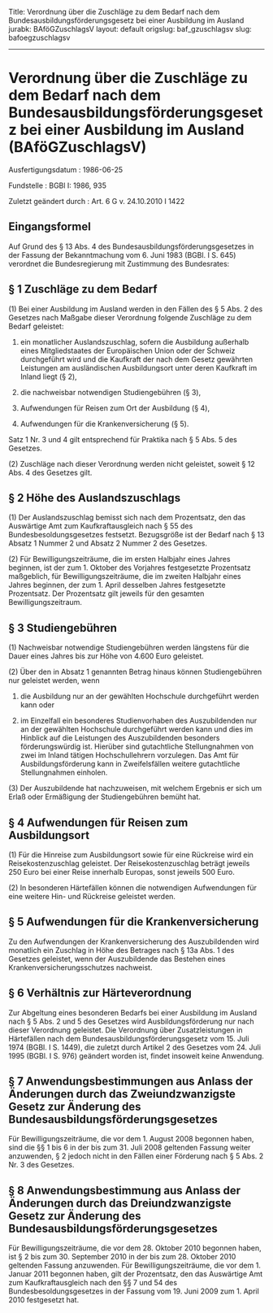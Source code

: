 Title: Verordnung über die Zuschläge zu dem Bedarf nach dem Bundesausbildungsförderungsgesetz
  bei einer Ausbildung im Ausland
jurabk: BAföGZuschlagsV
layout: default
origslug: baf_gzuschlagsv
slug: bafoegzuschlagsv

---

# Verordnung über die Zuschläge zu dem Bedarf nach dem Bundesausbildungsförderungsgesetz bei einer Ausbildung im Ausland (BAföGZuschlagsV)

Ausfertigungsdatum
:   1986-06-25

Fundstelle
:   BGBl I: 1986, 935

Zuletzt geändert durch
:   Art. 6 G v. 24.10.2010 I 1422


## Eingangsformel

Auf Grund des § 13 Abs. 4 des Bundesausbildungsförderungsgesetzes in
der Fassung der Bekanntmachung vom 6. Juni 1983 (BGBl. I S. 645)
verordnet die Bundesregierung mit Zustimmung des Bundesrates:


## § 1 Zuschläge zu dem Bedarf

(1) Bei einer Ausbildung im Ausland werden in den Fällen des § 5 Abs.
2 des Gesetzes nach Maßgabe dieser Verordnung folgende Zuschläge zu
dem Bedarf geleistet:

1.  ein monatlicher Auslandszuschlag, sofern die Ausbildung außerhalb
    eines Mitgliedstaates der Europäischen Union oder der Schweiz
    durchgeführt wird und die Kaufkraft der nach dem Gesetz gewährten
    Leistungen am ausländischen Ausbildungsort unter deren Kaufkraft im
    Inland liegt (§ 2),


2.  die nachweisbar notwendigen Studiengebühren (§ 3),


3.  Aufwendungen für Reisen zum Ort der Ausbildung (§ 4),


4.  Aufwendungen für die Krankenversicherung (§ 5).



Satz 1 Nr. 3 und 4 gilt entsprechend für Praktika nach § 5 Abs. 5 des
Gesetzes.

(2) Zuschläge nach dieser Verordnung werden nicht geleistet, soweit §
12 Abs. 4 des Gesetzes gilt.


## § 2 Höhe des Auslandszuschlags

(1) Der Auslandszuschlag bemisst sich nach dem Prozentsatz, den das
Auswärtige Amt zum Kaufkraftausgleich nach § 55 des
Bundesbesoldungsgesetzes festsetzt. Bezugsgröße ist der Bedarf nach §
13 Absatz 1 Nummer 2 und Absatz 2 Nummer 2 des Gesetzes.

(2) Für Bewilligungszeiträume, die im ersten Halbjahr eines Jahres
beginnen, ist der zum 1. Oktober des Vorjahres festgesetzte
Prozentsatz maßgeblich, für Bewilligungszeiträume, die im zweiten
Halbjahr eines Jahres beginnen, der zum 1. April desselben Jahres
festgesetzte Prozentsatz. Der Prozentsatz gilt jeweils für den
gesamten Bewilligungszeitraum.


## § 3 Studiengebühren

(1) Nachweisbar notwendige Studiengebühren werden längstens für die
Dauer eines Jahres bis zur Höhe von 4.600 Euro geleistet.

(2) Über den in Absatz 1 genannten Betrag hinaus können
Studiengebühren nur geleistet werden, wenn

1.  die Ausbildung nur an der gewählten Hochschule durchgeführt werden
    kann oder


2.  im Einzelfall ein besonderes Studienvorhaben des Auszubildenden nur an
    der gewählten Hochschule durchgeführt werden kann und dies im Hinblick
    auf die Leistungen des Auszubildenden besonders förderungswürdig ist.
    Hierüber sind gutachtliche Stellungnahmen von zwei im Inland tätigen
    Hochschullehrern vorzulegen. Das Amt für Ausbildungsförderung kann in
    Zweifelsfällen weitere gutachtliche Stellungnahmen einholen.




(3) Der Auszubildende hat nachzuweisen, mit welchem Ergebnis er sich
um Erlaß oder Ermäßigung der Studiengebühren bemüht hat.


## § 4 Aufwendungen für Reisen zum Ausbildungsort

(1) Für die Hinreise zum Ausbildungsort sowie für eine Rückreise wird
ein Reisekostenzuschlag geleistet. Der Reisekostenzuschlag beträgt
jeweils 250 Euro bei einer Reise innerhalb Europas, sonst jeweils 500
Euro.

(2) In besonderen Härtefällen können die notwendigen Aufwendungen für
eine weitere Hin- und Rückreise geleistet werden.


## § 5 Aufwendungen für die Krankenversicherung

Zu den Aufwendungen der Krankenversicherung des Auszubildenden wird
monatlich ein Zuschlag in Höhe des Betrages nach § 13a Abs. 1 des
Gesetzes geleistet, wenn der Auszubildende das Bestehen eines
Krankenversicherungsschutzes nachweist.


## § 6 Verhältnis zur Härteverordnung

Zur Abgeltung eines besonderen Bedarfs bei einer Ausbildung im Ausland
nach § 5 Abs. 2 und 5 des Gesetzes wird Ausbildungsförderung nur nach
dieser Verordnung geleistet. Die Verordnung über Zusatzleistungen in
Härtefällen nach dem Bundesausbildungsförderungsgesetz vom 15. Juli
1974 (BGBl. I S. 1449), die zuletzt durch Artikel 2 des Gesetzes vom
24\. Juli 1995 (BGBl. I S. 976) geändert worden ist, findet insoweit
keine Anwendung.


## § 7 Anwendungsbestimmungen aus Anlass der Änderungen durch das Zweiundzwanzigste Gesetz zur Änderung des Bundesausbildungsförderungsgesetzes

Für Bewilligungszeiträume, die vor dem 1. August 2008 begonnen haben,
sind die §§ 1 bis 6 in der bis zum 31. Juli 2008 geltenden Fassung
weiter anzuwenden, § 2 jedoch nicht in den Fällen einer Förderung nach
§ 5 Abs. 2 Nr. 3 des Gesetzes.


## § 8 Anwendungsbestimmung aus Anlass der Änderungen durch das Dreiundzwanzigste Gesetz zur Änderung des Bundesausbildungsförderungsgesetzes

Für Bewilligungszeiträume, die vor dem 28. Oktober 2010 begonnen
haben, ist § 2 bis zum 30. September 2010 in der bis zum 28. Oktober
2010 geltenden Fassung anzuwenden. Für Bewilligungszeiträume, die vor
dem 1. Januar 2011 begonnen haben, gilt der Prozentsatz, den das
Auswärtige Amt zum Kaufkraftausgleich nach den §§ 7 und 54 des
Bundesbesoldungsgesetzes in der Fassung vom 19. Juni 2009 zum 1. April
2010 festgesetzt hat.

